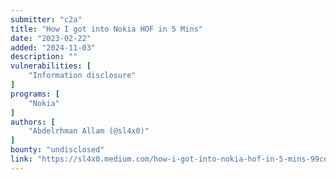 ```yaml
---
submitter: "c2a"
title: "How I got into Nokia HOF in 5 Mins"
date: "2023-02-22"
added: "2024-11-03"
description: ""
vulnerabilities: [
    "Information disclosure"
]
programs: [
    "Nokia"
]
authors: [
    "Abdelrhman Allam (@sl4x0)"
]
bounty: "undisclosed"
link: "https://sl4x0.medium.com/how-i-got-into-nokia-hof-in-5-mins-99ce16583bd4"
---
```




